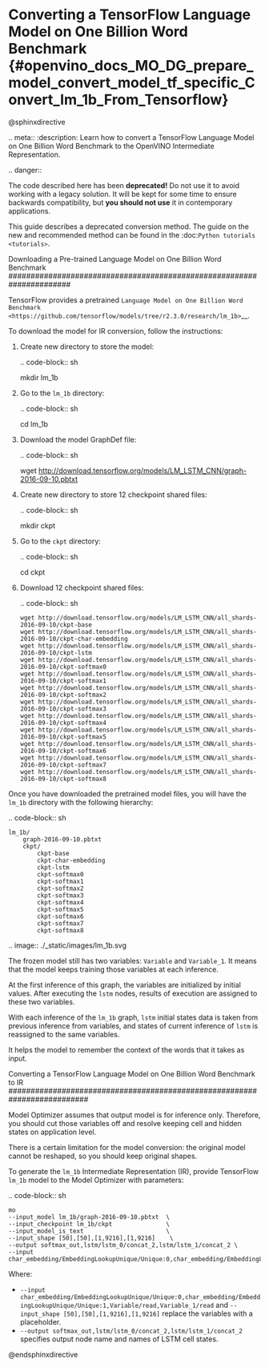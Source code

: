 # Converting a TensorFlow Language Model on One Billion Word Benchmark {#openvino_docs_MO_DG_prepare_model_convert_model_tf_specific_Convert_lm_1b_From_Tensorflow}

@sphinxdirective

.. meta::
   :description: Learn how to convert a TensorFlow Language 
                 Model on One Billion Word Benchmark to the OpenVINO Intermediate 
                 Representation.

.. danger::

   The code described here has been **deprecated!** Do not use it to avoid working with a legacy solution. It will be kept for some time to ensure backwards compatibility, but **you should not use** it in contemporary applications.

   This guide describes a deprecated conversion method. The guide on the new and recommended method can be found in the :doc:`Python tutorials <tutorials>`.
   
Downloading a Pre-trained Language Model on One Billion Word Benchmark
######################################################################

TensorFlow provides a pretrained `Language Model on One Billion Word Benchmark <https://github.com/tensorflow/models/tree/r2.3.0/research/lm_1b>`__.

To download the model for IR conversion, follow the instructions:

1. Create new directory to store the model:

   .. code-block:: sh

      mkdir lm_1b

2. Go to the ``lm_1b`` directory:

   .. code-block:: sh

      cd lm_1b

3. Download the model GraphDef file:

   .. code-block:: sh

      wget http://download.tensorflow.org/models/LM_LSTM_CNN/graph-2016-09-10.pbtxt

4. Create new directory to store 12 checkpoint shared files:

   .. code-block:: sh

      mkdir ckpt

5. Go to the ``ckpt`` directory:

   .. code-block:: sh

      cd ckpt

6. Download 12 checkpoint shared files:

   .. code-block:: sh

       wget http://download.tensorflow.org/models/LM_LSTM_CNN/all_shards-2016-09-10/ckpt-base
       wget http://download.tensorflow.org/models/LM_LSTM_CNN/all_shards-2016-09-10/ckpt-char-embedding
       wget http://download.tensorflow.org/models/LM_LSTM_CNN/all_shards-2016-09-10/ckpt-lstm
       wget http://download.tensorflow.org/models/LM_LSTM_CNN/all_shards-2016-09-10/ckpt-softmax0
       wget http://download.tensorflow.org/models/LM_LSTM_CNN/all_shards-2016-09-10/ckpt-softmax1
       wget http://download.tensorflow.org/models/LM_LSTM_CNN/all_shards-2016-09-10/ckpt-softmax2
       wget http://download.tensorflow.org/models/LM_LSTM_CNN/all_shards-2016-09-10/ckpt-softmax3
       wget http://download.tensorflow.org/models/LM_LSTM_CNN/all_shards-2016-09-10/ckpt-softmax4
       wget http://download.tensorflow.org/models/LM_LSTM_CNN/all_shards-2016-09-10/ckpt-softmax5
       wget http://download.tensorflow.org/models/LM_LSTM_CNN/all_shards-2016-09-10/ckpt-softmax6
       wget http://download.tensorflow.org/models/LM_LSTM_CNN/all_shards-2016-09-10/ckpt-softmax7
       wget http://download.tensorflow.org/models/LM_LSTM_CNN/all_shards-2016-09-10/ckpt-softmax8


Once you have downloaded the pretrained model files, you will have the ``lm_1b`` directory with the following hierarchy:

.. code-block:: sh

    lm_1b/
        graph-2016-09-10.pbtxt
        ckpt/
            ckpt-base
            ckpt-char-embedding
            ckpt-lstm
            ckpt-softmax0
            ckpt-softmax1
            ckpt-softmax2
            ckpt-softmax3
            ckpt-softmax4
            ckpt-softmax5
            ckpt-softmax6
            ckpt-softmax7
            ckpt-softmax8



.. image:: ./_static/images/lm_1b.svg

The frozen model still has two variables: ``Variable`` and ``Variable_1``.
It means that the model keeps training those variables at each inference.

At the first inference of this graph, the variables are initialized by initial values.
After executing the ``lstm`` nodes, results of execution are assigned to these two variables.

With each inference of the ``lm_1b`` graph, ``lstm`` initial states data is taken from previous inference
from variables, and states of current inference of ``lstm`` is reassigned to the same variables.

It helps the model to remember the context of the words that it takes as input.

Converting a TensorFlow Language Model on One Billion Word Benchmark to IR
##########################################################################

Model Optimizer assumes that output model is for inference only.
Therefore, you should cut those variables off and resolve keeping cell and hidden states on application level.

There is a certain limitation for the model conversion: the original model cannot be reshaped, so you should keep original shapes.

To generate the ``lm_1b`` Intermediate Representation (IR), provide TensorFlow ``lm_1b`` model to the
Model Optimizer with parameters:

.. code-block:: sh

    mo
    --input_model lm_1b/graph-2016-09-10.pbtxt  \
    --input_checkpoint lm_1b/ckpt               \
    --input_model_is_text                       \
    --input_shape [50],[50],[1,9216],[1,9216]    \
    --output softmax_out,lstm/lstm_0/concat_2,lstm/lstm_1/concat_2 \
    --input char_embedding/EmbeddingLookupUnique/Unique:0,char_embedding/EmbeddingLookupUnique/Unique:1,Variable/read,Variable_1/read

Where:

* ``--input char_embedding/EmbeddingLookupUnique/Unique:0,char_embedding/EmbeddingLookupUnique/Unique:1,Variable/read,Variable_1/read`` and ``--input_shape [50],[50],[1,9216],[1,9216]`` replace the variables with a placeholder.
* ``--output softmax_out,lstm/lstm_0/concat_2,lstm/lstm_1/concat_2`` specifies output node name and names of LSTM cell states.

@endsphinxdirective
